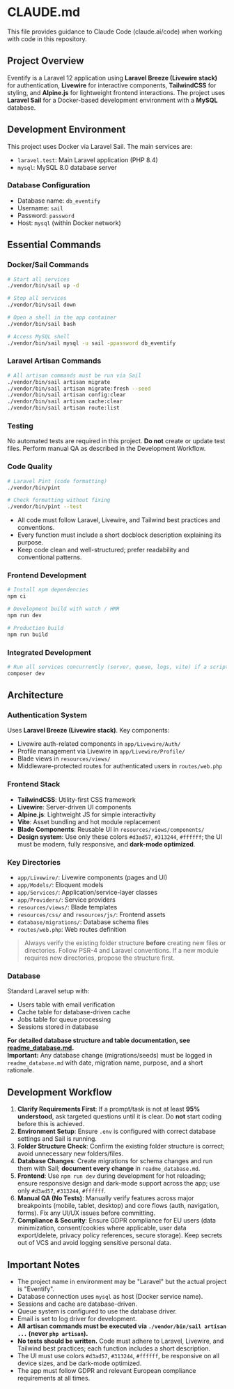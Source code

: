 # CLAUDE.md

This file provides guidance to Claude Code (claude.ai/code) when working with code in this repository.

## Project Overview

Eventify is a Laravel 12 application using **Laravel Breeze (Livewire stack)** for authentication, **Livewire** for interactive components, **TailwindCSS** for styling, and **Alpine.js** for lightweight frontend interactions. The project uses **Laravel Sail** for a Docker-based development environment with a **MySQL** database.

## Development Environment

This project uses Docker via Laravel Sail. The main services are:
- `laravel.test`: Main Laravel application (PHP 8.4)
- `mysql`: MySQL 8.0 database server

### Database Configuration
- Database name: `db_eventify`
- Username: `sail`
- Password: `password`
- Host: `mysql` (within Docker network)

## Essential Commands

### Docker/Sail Commands
```bash
# Start all services
./vendor/bin/sail up -d

# Stop all services
./vendor/bin/sail down

# Open a shell in the app container
./vendor/bin/sail bash

# Access MySQL shell
./vendor/bin/sail mysql -u sail -ppassword db_eventify
```

### Laravel Artisan Commands
```bash
# All artisan commands must be run via Sail
./vendor/bin/sail artisan migrate
./vendor/bin/sail artisan migrate:fresh --seed
./vendor/bin/sail artisan config:clear
./vendor/bin/sail artisan cache:clear
./vendor/bin/sail artisan route:list
```

### Testing
No automated tests are required in this project. **Do not** create or update test files. Perform manual QA as described in the Development Workflow.

### Code Quality
```bash
# Laravel Pint (code formatting)
./vendor/bin/pint

# Check formatting without fixing
./vendor/bin/pint --test
```
- All code must follow Laravel, Livewire, and Tailwind best practices and conventions.
- Every function must include a short docblock description explaining its purpose.
- Keep code clean and well-structured; prefer readability and conventional patterns.

### Frontend Development
```bash
# Install npm dependencies
npm ci

# Development build with watch / HMR
npm run dev

# Production build
npm run build
```

### Integrated Development
```bash
# Run all services concurrently (server, queue, logs, vite) if a script is available
composer dev
```

## Architecture

### Authentication System
Uses **Laravel Breeze (Livewire stack)**. Key components:
- Livewire auth-related components in `app/Livewire/Auth/`
- Profile management via Livewire in `app/Livewire/Profile/`
- Blade views in `resources/views/`
- Middleware-protected routes for authenticated users in `routes/web.php`

### Frontend Stack
- **TailwindCSS**: Utility-first CSS framework
- **Livewire**: Server-driven UI components
- **Alpine.js**: Lightweight JS for simple interactivity
- **Vite**: Asset bundling and hot module replacement
- **Blade Components**: Reusable UI in `resources/views/components/`
- **Design system**: Use only these colors `#d3ad57`, `#313244`, `#ffffff`; the UI must be modern, fully responsive, and **dark-mode optimized**.

### Key Directories
- `app/Livewire/`: Livewire components (pages and UI)
- `app/Models/`: Eloquent models
- `app/Services/`: Application/service-layer classes
- `app/Providers/`: Service providers
- `resources/views/`: Blade templates
- `resources/css/` and `resources/js/`: Frontend assets
- `database/migrations/`: Database schema files
- `routes/web.php`: Web routes definition

> Always verify the existing folder structure **before** creating new files or directories. Follow PSR-4 and Laravel conventions. If a new module requires new directories, propose the structure first.

### Database
Standard Laravel setup with:
- Users table with email verification
- Cache table for database-driven cache
- Jobs table for queue processing
- Sessions stored in database

**For detailed database structure and table documentation, see [readme_database.md](readme_database.md).**  
**Important:** Any database change (migrations/seeds) must be logged in `readme_database.md` with date, migration name, purpose, and a short rationale.

## Development Workflow

1. **Clarify Requirements First**: If a prompt/task is not at least **95% understood**, ask targeted questions until it is clear. Do **not** start coding before this is achieved.
2. **Environment Setup**: Ensure `.env` is configured with correct database settings and Sail is running.
3. **Folder Structure Check**: Confirm the existing folder structure is correct; avoid unnecessary new folders/files.
4. **Database Changes**: Create migrations for schema changes and run them with Sail; **document every change** in `readme_database.md`.
5. **Frontend**: Use `npm run dev` during development for hot reloading; ensure responsive design and dark-mode support across the app; use only `#d3ad57`, `#313244`, `#ffffff`.
6. **Manual QA (No Tests)**: Manually verify features across major breakpoints (mobile, tablet, desktop) and core flows (auth, navigation, forms). Fix any UI/UX issues before committing.
7. **Compliance & Security**: Ensure GDPR compliance for EU users (data minimization, consent/cookies where applicable, user data export/delete, privacy policy references, secure storage). Keep secrets out of VCS and avoid logging sensitive personal data.

## Important Notes

- The project name in environment may be "Laravel" but the actual project is "Eventify".
- Database connection uses `mysql` as host (Docker service name).
- Sessions and cache are database-driven.
- Queue system is configured to use the database driver.
- Email is set to log driver for development.
- **All artisan commands must be executed via `./vendor/bin/sail artisan ...` (never `php artisan`).**
- **No tests should be written.** Code must adhere to Laravel, Livewire, and Tailwind best practices; each function includes a short description.
- The UI must use colors `#d3ad57`, `#313244`, `#ffffff`, be responsive on all device sizes, and be dark-mode optimized.
- The app must follow GDPR and relevant European compliance requirements at all times.
